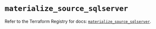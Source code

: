 # `materialize_source_sqlserver`

Refer to the Terraform Registry for docs: [`materialize_source_sqlserver`](https://registry.terraform.io/providers/materializeinc/materialize/0.9.1/docs/resources/source_sqlserver).
